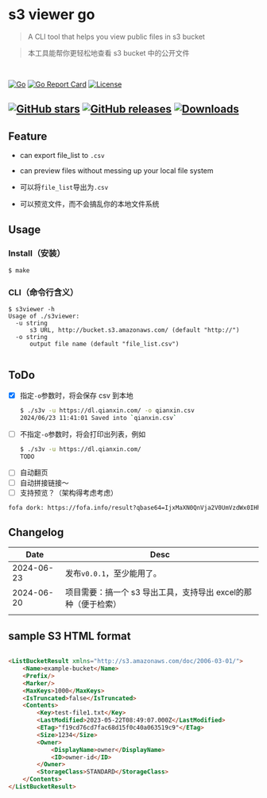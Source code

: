 # s3 viewer go
> A CLI tool that helps you view public files in s3 bucket 

> 本工具能帮你更轻松地查看 s3 bucket 中的公开文件
<br>

[![Go](https://img.shields.io/badge/Go-%2300ADD8.svg?&logo=go&logoColor=white)](#)
<a href="https://goreportcard.com/report/github.com/hi-unc1e/s3viewer-go"><img alt="Go Report Card" src="https://goreportcard.com/badge/github.com/hi-unc1e/s3viewer-go"/></a>
<a href="https://github.com/hi-unc1e/s3viewer-go/blob/main/LICENSE"><img alt="License" src="https://img.shields.io/github/license/hi-unc1e/s3viewer-go"/></a>

<a href="https://github.com/hi-unc1e/s3viewer-go/stargazers"><img alt="GitHub stars" src="https://img.shields.io/github/stars/hi-unc1e/s3viewer-go"/></a>
<a href="https://github.com/hi-unc1e/s3viewer-go/releases"><img alt="GitHub releases" src="https://img.shields.io/github/release/hi-unc1e/s3viewer-go"/></a>
<a href="https://github.com/hi-unc1e/s3viewer-go/releases"><img alt="Downloads" src="https://img.shields.io/github/downloads/hi-unc1e/s3viewer-go/total?color=brightgreen"/></a>
----
## Feature
- can export file_list to `.csv`
- can preview files without messing up your local file system

- 可以将`file_list`导出为`.csv`
- 可以预览文件，而不会搞乱你的本地文件系统


## Usage
### Install（安装）
```bash
$ make
```
### CLI（命令行含义）
```
$ s3viewer -h
Usage of ./s3viewer:    
  -u string
      s3 URL, http://bucket.s3.amazonaws.com/ (default "http://")
  -o string
      output file name (default "file_list.csv")
 
```
## ToDo
- [x] 指定`-o`参数时，将会保存 csv 到本地
    ```bash
    $ ./s3v -u https://dl.qianxin.com/ -o qianxin.csv
    2024/06/23 11:41:01 Saved into `qianxin.csv`
    ```
- [ ] 不指定`-o`参数时，将会打印出列表，例如
    ```bash
    $ ./s3v -u https://dl.qianxin.com/
    TODO
    ```
- [ ] 自动翻页
- [ ] 自动拼接链接～
- [ ] 支持预览？（架构得考虑考虑）

```html
fofa dork: https://fofa.info/result?qbase64=IjxMaXN0QnVja2V0UmVzdWx0IHhtbG5zPVwiaHR0cDovL3MzLmFtYXpvbmF3cy5jb20vZG9jLzIwMDYtMDMtMDEvXCI%2BIiAmJiBjb3VudHJ5PSJDTiIgJiYgaWNvbl9oYXNoPSIyMTAwMDcyMDYyIg%3D%3D


```

## Changelog
| Date       | Desc                                 |
| ---------- |--------------------------------------|
| 2024-06-23 | 发布`v0.0.1`，至少能用了。                    |
| 2024-06-20 | 项目需要：搞一个 s3 导出工具，支持导出 excel的那种（便于检索） |
|            |                                      |




    
## sample S3 HTML format
```html

<ListBucketResult xmlns="http://s3.amazonaws.com/doc/2006-03-01/">
    <Name>example-bucket</Name>
    <Prefix/>
    <Marker/>
    <MaxKeys>1000</MaxKeys>
    <IsTruncated>false</IsTruncated>
    <Contents>
        <Key>test-file1.txt</Key>
        <LastModified>2023-05-22T08:49:07.000Z</LastModified>
        <ETag>"f19cd76cd7fac68d15f0c40a063519c9"</ETag>
        <Size>1234</Size>
        <Owner>
            <DisplayName>owner</DisplayName>
            <ID>owner-id</ID>
        </Owner>
        <StorageClass>STANDARD</StorageClass>
    </Contents>
</ListBucketResult>
```